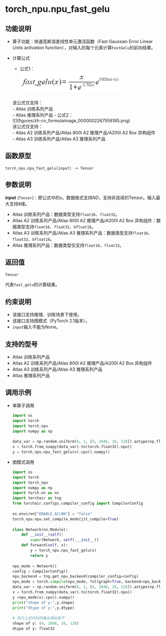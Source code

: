 # torch_npu.npu_fast_gelu

## 功能说明

- 算子功能：快速高斯误差线性单元激活函数（Fast Gaussian Error Linear Units activation function），对输入的每个元素计算`FastGelu`的前向结果。

- 计算公式

    - 公式1：<br>
    ![](figures/zh-cn_formulaimage_0000002232678806.png)
     <br>
         该公式仅支持：<br>
             - <term>Atlas 训练系列产品</term><br>
             - <term>Atlas 推理系列产品</term>
    - 公式2：<br>
    ![](figures/zh-cn_formulaimage_0000002267558185.png)
     <br>
         该公式仅支持：<br>
             - <term>Atlas A2 训练系列产品/Atlas 800I A2 推理产品/A200I A2 Box 异构组件</term><br>
             - <term>Atlas A3 训练系列产品/Atlas A3 推理系列产品</term>

## 函数原型

```
torch_npu.npu_fast_gelu(input) -> Tensor
```

## 参数说明

**input** (`Tensor`)：即公式中的$x$。数据格式支持$ND$，支持非连续的Tensor。输入最大支持8维。

- <term>Atlas 训练系列产品</term>：数据类型支持`float16`、`float32`。
- <term>Atlas A2 训练系列产品/Atlas 800I A2 推理产品/A200I A2 Box 异构组件</term>：数据类型支持`float16`、`float32`、`bfloat16`。
- <term>Atlas A3 训练系列产品/Atlas A3 推理系列产品</term>：数据类型支持`float16`、`float32`、`bfloat16`。
- <term>Atlas 推理系列产品</term>：数据类型仅支持`float16`、`float32`。

## 返回值
`Tensor`

代表`fast_gelu`的计算结果。

## 约束说明

- 该接口支持推理、训练场景下使用。
- 该接口支持图模式（PyTorch 2.1版本）。
- `input`输入不能为None。

## 支持的型号

- <term>Atlas 训练系列产品</term> 
- <term>Atlas A2 训练系列产品/Atlas 800I A2 推理产品/A200I A2 Box 异构组件</term>
- <term>Atlas A3 训练系列产品/Atlas A3 推理系列产品</term> 
- <term>Atlas 推理系列产品</term> 

## 调用示例

- 单算子调用

    ```python
    import os
    import torch
    import torch_npu
    import numpy as np

    data_var = np.random.uniform(0, 1, [4, 2048, 16, 128]).astype(np.float32)
    x = torch.from_numpy(data_var).to(torch.float32).npu()
    y = torch_npu.npu_fast_gelu(x).cpu().numpy()
    ```

- 图模式调用

    ```python
    import os
    import torch
    import torch_npu
    import numpy as np
    import torch.nn as nn
    import torchair as tng
    from torchair.configs.compiler_config import CompilerConfig
    
    os.environ["ENABLE_ACLNN"] = "false"
    torch_npu.npu.set_compile_mode(jit_compile=True)
    
    class Network(nn.Module):
        def __init__(self):
            super(Network, self).__init__()
        def forward(self, x): 
            y = torch_npu.npu_fast_gelu(x)
            return y
            
    npu_mode = Network()
    config = CompilerConfig()
    npu_backend = tng.get_npu_backend(compiler_config=config)
    npu_mode = torch.compile(npu_mode, fullgraph=True, backend=npu_backend, dynamic=False)
    data_var = np.random.uniform(0, 1, [4, 2048, 16, 128]).astype(np.float32)
    x = torch.from_numpy(data_var).to(torch.float32).npu()
    y =npu_mode(x).cpu().numpy()
    print("shape of y:",y.shape)
    print("dtype of y:",y.dtype)
    
    # 执行上述代码的输出类似如下
    shape of y: (4, 2048, 16, 128)
    dtype of y: float32
    ```

